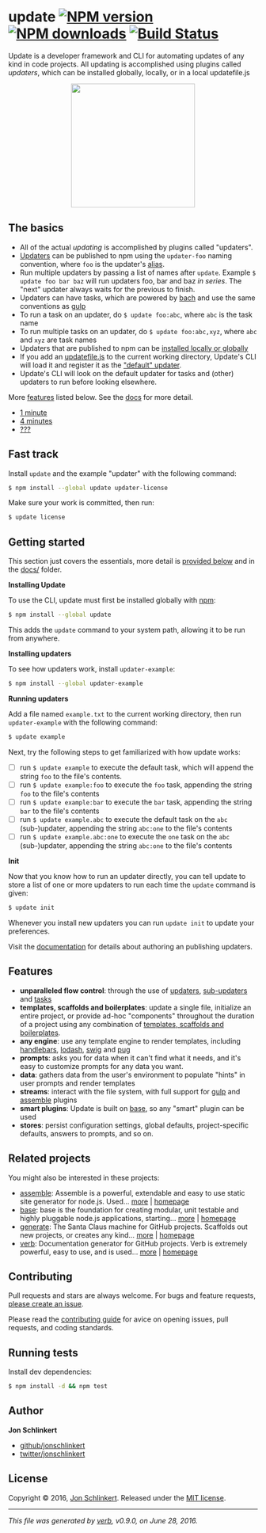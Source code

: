 # update [![NPM version](https://img.shields.io/npm/v/update.svg?style=flat)](https://www.npmjs.com/package/update) [![NPM downloads](https://img.shields.io/npm/dm/update.svg?style=flat)](https://npmjs.org/package/update) [![Build Status](https://img.shields.io/travis/jonschlinkert/update.svg?style=flat)](https://travis-ci.org/jonschlinkert/update)

Update is a developer framework and CLI for automating updates of any kind in code projects. All updating is accomplished using plugins called _updaters_, which can be installed globally, locally, or in a local updatefile.js

<p align="center">
<a href="https://github.com/jonschlinkert/update">
<img height="250" width="250" src="https://raw.githubusercontent.com/jonschlinkert/update/master/docs/logo.png">
</a>
</p>

## The basics

* All of the actual _updating_ is accomplished by plugins called "updaters".
* [Updaters](docs/updaters.md) can be published to npm using the `updater-foo` naming convention, where `foo` is the updater's [alias](docs/faq.md#aliases).
* Run multiple updaters by passing a list of names after `update`. Example `$ update foo bar baz` will run updaters foo, bar and baz _in series_. The "next" updater always waits for the previous to finish.
* Updaters can have tasks, which are powered by [bach][] and use the same conventions as [gulp][]
* To run a task on an updater, do `$ update foo:abc`, where `abc` is the task name
* To run multiple tasks on an updater, do `$ update foo:abc,xyz`, where `abc` and `xyz` are task names
* Updaters that are published to npm can be [installed locally or globally](docs/installing-updaters.md)
* If you add an [updatefile.js](docs/updatefile.md) to the current working directory, Update's CLI will load it and register it as the ["default" updater](docs/updaters.md#default-updater).
* Update's CLI will look on the default updater for tasks and (other) updaters to run before looking elsewhere.

More [features](#features) listed below. See the [docs](docs) for more detail.

* [1 minute](#fast-track)
* [4 minutes](#getting-started)
* [???](docs)

## Fast track

Install `update` and the example "updater" with the following command:

```sh
$ npm install --global update updater-license
```

Make sure your work is committed, then run:

```sh
$ update license
```

## Getting started

This section just covers the essentials, more detail is [provided below](#table-of-contents) and in the [docs/](docs) folder.

**Installing Update**

To use the CLI, update must first be installed globally with [npm](https://www.npmjs.com/):

```sh
$ npm install --global update
```

This adds the `update` command to your system path, allowing it to be run from anywhere.

**Installing updaters**

To see how updaters work, install `updater-example`:

```sh
$ npm install --global updater-example
```

**Running updaters**

Add a file named `example.txt` to the current working directory, then run `updater-example` with the following command:

```sh
$ update example
```

Next, try the following steps to get familiarized with how update works:

* [ ] run `$ update example` to execute the default task, which will append the string `foo` to the file's contents.
* [ ] run `$ update example:foo` to execute the `foo` task, appending the string `foo` to the file's contents
* [ ] run `$ update example:bar` to execute the `bar` task, appending the string `bar` to the file's contents
* [ ] run `$ update example.abc` to execute the default task on the `abc` (sub-)updater, appending the string `abc:one` to the file's contents
* [ ] run `$ update example.abc:one` to execute the `one` task on the `abc` (sub-)updater, appending the string `abc:one` to the file's contents

**Init**

Now that you know how to run an updater directly, you can tell update to store a list of one or more updaters to run each time the `update` command is given:

```sh
$ update init
```

Whenever you install new updaters you can run `update init` to update your preferences.

Visit the [documentation](docs) for details about authoring an publishing updaters.

## Features

* **unparalleled flow control**: through the use of [updaters][getting-started], [sub-updaters][getting-started] and [tasks][getting-started]
* **templates, scaffolds and boilerplates**: update a single file, initialize an entire project, or provide ad-hoc "components" throughout the duration of a project using any combination of [templates, scaffolds and boilerplates](#templates-scaffolds-and-boilerplates).
* **any engine**: use any template engine to render templates, including [handlebars][], [lodash][], [swig][] and [pug][]
* **prompts**: asks you for data when it can't find what it needs, and it's easy to customize prompts for any data you want.
* **data**: gathers data from the user's environment to populate "hints" in user prompts and render templates
* **streams**: interact with the file system, with full support for [gulp][] and [assemble][] plugins
* **smart plugins**: Update is built on [base][], so any "smart" plugin can be used
* **stores**: persist configuration settings, global defaults, project-specific defaults, answers to prompts, and so on.

## Related projects

You might also be interested in these projects:

* [assemble](https://www.npmjs.com/package/assemble): Assemble is a powerful, extendable and easy to use static site generator for node.js. Used… [more](https://github.com/assemble/assemble) | [homepage](https://github.com/assemble/assemble "Assemble is a powerful, extendable and easy to use static site generator for node.js. Used by thousands of projects for much more than building websites, Assemble is also used for creating themes, scaffolds, boilerplates, e-books, UI components, API docum")
* [base](https://www.npmjs.com/package/base): base is the foundation for creating modular, unit testable and highly pluggable node.js applications, starting… [more](https://github.com/node-base/base) | [homepage](https://github.com/node-base/base "base is the foundation for creating modular, unit testable and highly pluggable node.js applications, starting with a handful of common methods, like `set`, `get`, `del` and `use`.")
* [generate](https://www.npmjs.com/package/generate): The Santa Claus machine for GitHub projects. Scaffolds out new projects, or creates any kind… [more](https://github.com/generate/generate) | [homepage](https://github.com/generate/generate "The Santa Claus machine for GitHub projects. Scaffolds out new projects, or creates any kind of required file or document from any given templates or source materials.")
* [verb](https://www.npmjs.com/package/verb): Documentation generator for GitHub projects. Verb is extremely powerful, easy to use, and is used… [more](https://github.com/verbose/verb) | [homepage](https://github.com/verbose/verb "Documentation generator for GitHub projects. Verb is extremely powerful, easy to use, and is used on hundreds of projects of all sizes to generate everything from API docs to readmes.")

## Contributing

Pull requests and stars are always welcome. For bugs and feature requests, [please create an issue](../../issues/new).

Please read the [contributing guide](.github/contributing.md) for avice on opening issues, pull requests, and coding standards.

## Running tests

Install dev dependencies:

```sh
$ npm install -d && npm test
```

## Author

**Jon Schlinkert**

* [github/jonschlinkert](https://github.com/jonschlinkert)
* [twitter/jonschlinkert](http://twitter.com/jonschlinkert)

## License

Copyright © 2016, [Jon Schlinkert](https://github.com/jonschlinkert).
Released under the [MIT license](https://github.com/jonschlinkert/update/blob/master/LICENSE).

***

_This file was generated by [verb](https://github.com/verbose/verb), v0.9.0, on June 28, 2016._

[bach]: https://github.com/gulpjs/bach
[gulp]: http://gulpjs.com
[getting-started]: https://github.com/taunus/getting-started
[handlebars]: http://www.handlebarsjs.com/
[lodash]: https://lodash.com/
[swig]: https://github.com/paularmstrong/swig
[pug]: http://jade-lang.com
[assemble]: https://github.com/assemble/assemble
[base]: https://github.com/node-base/base